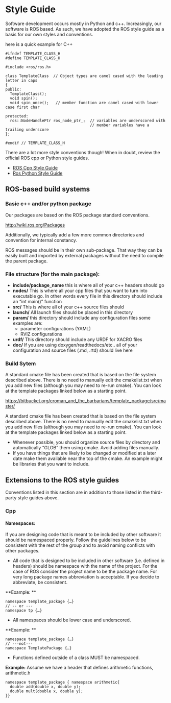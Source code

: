 # Style Guide #

Software development occurs mostly in Python and c++.   Increasingly, our software is ROS based.  As such, we have adopted the ROS style guide as a basis for our own styles and conventions.  

here is a quick example for C++

```
#ifndef TEMPLATE_CLASS_H
#define TEMPLATE_CLASS_H

#include <ros/ros.h>

class TemplateClass  // Object types are camel cased with the leading letter in caps
{
public:
  TemplateClass();
  void spin();  
  void spin_once();   // member function are camel cased with lower case first char

protected:
  ros::NodeHandlePtr ros_node_ptr_;  // variables are underscored with
                                     // member variables have a trailing underscore
};

#endif // TEMPLATE_CLASS_H
```

There are a lot more style conventions though!  When in doubt, review the official ROS cpp or Python style guides.

- [ROS Cpp Style Guide](http://wiki.ros.org/CppStyleGuide)
- [Ros Python Style Guide](http://wiki.ros.org/PyStyleGuide)

## ROS-based build systems ##

### Basic c++ and/or python package ###

Our packages are based on the ROS package standard conventions.

http://wiki.ros.org/Packages

Additionally,  we typically add a few more common directories and convention for internal constancy.

ROS messages should be in their own sub-package.   That way they can be easily built and imported by external packages without the need to compile the parent package.

### File structure (for the main package): ###

- **include/package_name** this is where all of your c++ headers should go
- **nodes/** This is where all your cpp files that you want to turn into executable go.  In other words every file in this directory should include an “int main()” function
- **src/** This is where all of your c++ source files should 
- **launch/** All launch files should be placed in this directory
- **param/** this directory should include any configuration files some examples are:
  - parameter configurations (YAML)
  - RVIZ configurations
- **urdf/** This directory should include any URDF for XACRO files
- **doc/** If you are using doxygen/readthedocs/etc.. all of your configuration and source files (.md, .rtd) should live here

### Build Sytem ###
A standard cmake file has been created that is based on the file system described above.  There is no need to manually edit the cmakelist.txt when you add new files (although you may need to re-run cmake).  You can look at the template packages linked below as a starting point.

https://bitbucket.org/croman_and_the_barbarians/template_package/src/master/

A standard cmake file has been created that is based on the file system described above.  There is no need to manually edit the cmakelist.txt when you add new files (although you may need to re-run cmake).  You can look at the template packages linked below as a starting point.

- Whenever possible, you should organize source files by directory and automatically “GLOB” them using cmake.  Avoid adding files manually.
- If you have things that are likely to be changed or modified at a later date make them available near the top of the cmake.   An example might be libraries that you want to include.

## Extensions to the ROS style guides ##

Conventions listed in this section are in addition to those listed in the third-party style guides above.

### Cpp ##

#### Namespaces: ####

If you are designing code that is meant to be included by other software it should be namespaced properly.   Follow the guidelines below to be consistent with the rest of the group and to avoid naming conflicts with other packages.

- All code that is designed to be included in other software (i.e. defined in headers) should be namespace with the name of the project.  For the case of ROS consider the project name to be the package name.  For very long package names abbreviation is acceptable.  If you decide to abbreviate, be consistent.

**Example: **
```
namespace template_package {…}
// -- or ---
namespace tp {…}
```

- All namespaces should be lower case and underscored.

**Example: **
```
namespace template_package {…}
// ---not--- 
namespace TemplatePackage {…}
```
- Functions defined outside of a class MUST be namespaced.

**Example:** Assume we have a header that defines arithmetic functions, arithmetic.h
```
namespace template_package { namespace arithmetic{
  double add(double x, double y);
  double mult(double x, double y);
}}
```


